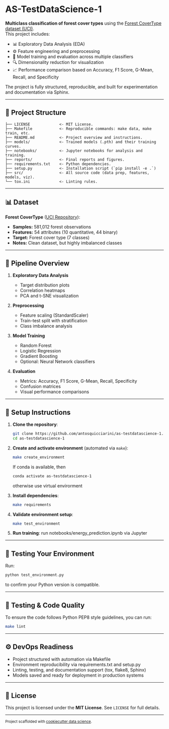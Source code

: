 # AS-TestDataScience-1

**Multiclass classification of forest cover types** using the [Forest CoverType dataset (UCI)](https://archive.ics.uci.edu/dataset/31/covertype).  
This project includes:

- 📊 Exploratory Data Analysis (EDA)
- ⚙️ Feature engineering and preprocessing
- 🧠 Model training and evaluation across multiple classifiers
- 🔍 Dimensionality reduction for visualization
- 📈 Performance comparison based on Accuracy, F1 Score, G-Mean, Recall, and Specificity

The project is fully structured, reproducible, and built for experimentation and documentation via Sphinx.

---

## 📁 Project Structure

```
├── LICENSE             <- MIT License.
├── Makefile            <- Reproducible commands: make data, make train, etc.
├── README.md           <- Project overview and instructions.
├── models/             <- Trained models (.pth) and their training curves.
├── notebooks/          <- Jupyter notebooks for analysis and training.
├── reports/            <- Final reports and figures.
├── requirements.txt    <- Python dependencies.
├── setup.py            <- Installation script (`pip install -e .`)
├── src/                <- All source code (data prep, features, models, viz).
└── tox.ini             <- Linting rules.
```
---

## 📊 Dataset

**Forest CoverType** ([UCI Repository](https://archive.ics.uci.edu/dataset/31/covertype)):

- **Samples:** 581,012 forest observations
- **Features:** 54 attributes (10 quantitative, 44 binary)
- **Target:** Forest cover type (7 classes)
- **Notes:** Clean dataset, but highly imbalanced classes

---

## 🧹 Pipeline Overview

1. **Exploratory Data Analysis**
   - Target distribution plots
   - Correlation heatmaps
   - PCA and t-SNE visualization

2. **Preprocessing**
   - Feature scaling (StandardScaler)
   - Train-test split with stratification
   - Class imbalance analysis

3. **Model Training**
   - Random Forest
   - Logistic Regression
   - Gradient Boosting
   - Optional: Neural Network classifiers

4. **Evaluation**
   - Metrics: Accuracy, F1 Score, G-Mean, Recall, Specificity
   - Confusion matrices
   - Visual performance comparisons

---

## 🔧 Setup Instructions

1. **Clone the repository**:
    ```bash
    git clone https://github.com/antosquicciarini/as-testdatascience-1.git
    cd as-testdatascience-1
    ```

2. **Create and activate environment** (automated via `make`):
   ```bash
   make create_environment
   ```

   If conda is available, then 
   ```bash
   conda activate as-testdatascience-1
   ```
   otherwise use virtual envirorment

3. **Install dependencies**:
   ```bash
   make requirements
   ```

4. **Validate environment setup**:
   ```bash
   make test_environment
   ```

5. **Run training**:
   run notebooks/energy_prediction.ipynb via Jupyter

---

## 🧪 Testing Your Environment

Run:

```bash
python test_environment.py
```

to confirm your Python version is compatible.

---

## 🧪 Testing & Code Quality

To ensure the code follows Python PEP8 style guidelines, you can run:

```bash
make lint
```
---

## ⚙️ DevOps Readiness

- Project structured with automation via Makefile
- Environment reproducibility via requirements.txt and setup.py
- Linting, testing, and documentation support (tox, flake8, Sphinx)
- Models saved and ready for deployment in production systems

---

## 📜 License

This project is licensed under the **MIT License**. See `LICENSE` for full details.

---

<p><small>Project scaffolded with <a href="https://drivendata.github.io/cookiecutter-data-science/">cookiecutter data science</a>.</small></p>